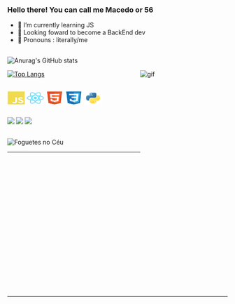 ### **Hello there! You can call me Macedo or 56** 


- 🌱 I’m currently learning  JS
- 🎒 Looking foward to become a BackEnd dev 
- 🫠 Pronouns : literally/me 

##

![Anurag's GitHub stats](https://github-readme-stats.vercel.app/api?username=Br-76&hide=contribs&show_icons=true&theme=dark)

 <img align="right" alt="gif" height="200" width="200" src="https://media.tenor.com/fHr9qlbOMC0AAAAC/pixel-art.gif"> 
 
[![Top Langs](https://github-readme-stats.vercel.app/api/top-langs/?username=Br-76&theme=dark&layout=donut)](https://github.com/anuraghazra/github-readme-stats)

<div style="display: inline_block"><br>
  <img align="center" alt="Rafa-Js" height="30" width="40" src="https://raw.githubusercontent.com/devicons/devicon/master/icons/javascript/javascript-plain.svg">
  <img align="center" alt="Rafa-React" height="30" width="40" src="https://raw.githubusercontent.com/devicons/devicon/master/icons/react/react-original.svg">
  <img align="center" alt="Rafa-HTML" height="30" width="40" src="https://raw.githubusercontent.com/devicons/devicon/master/icons/html5/html5-original.svg">
  <img align="center" alt="Rafa-CSS" height="30" width="40" src="https://raw.githubusercontent.com/devicons/devicon/master/icons/css3/css3-original.svg">
  <img align="center" alt="Rafa-Python" height="30" width="40" src="https://raw.githubusercontent.com/devicons/devicon/master/icons/python/python-original.svg">

</div>

##

<div> 
  <a href="https://www.instagram.com/maiscedob/" target="_blank"><img src="https://img.shields.io/badge/-Instagram-%23E4405F?style=for-the-badge&logo=instagram&logoColor=white" target="_blank"></a>
  <a href = "brmacedomi28@gmail.com"><img src="https://img.shields.io/badge/-Gmail-%23333?style=for-the-badge&logo=gmail&logoColor=white" target="_blank"></a>
  <a href="https://www.linkedin.com/in/breno-macedo-37a170221?lipi=urn%3Ali%3Apage%3Ad_flagship3_profile_view_base_contact_details%3Bpshr8gKZQqOLemqvQTV93w%3D%3D" target="_blank"><img src="https://img.shields.io/badge/-LinkedIn-%230077B5?style=for-the-badge&logo=linkedin&logoColor=white" target="_blank"></a> 
  
</div>

##

![Foguetes no Céu]()

---

<div style="position: relative; width: 100%; height: 300px; background-image: url(https://wallup.net/wp-content/uploads/2016/01/34009-artwork-fantasy_art-concept_art-sky-galaxy-space-digital_art.jpg);">
  <div class="rocket" style="top: 70%; left: 10%;"></div>
  <div class="rocket" style="top: 40%; left: 30%;"></div>
  <div class="rocket" style="top: 60%; left: 50%;"></div>
  <div class="rocket" style="top: 50%; left: 70%;"></div>
</div>

---

<style>
.rocket {
  position: absolute;
  width: 30px;
  height: 60px;
  background-image: url(https://i.pinimg.com/originals/a0/13/ad/a013adc9488cbfe7311bfbf04d48ffe8.jpg);
  background-size: cover;
  animation: launch 2s infinite alternate;
}

@keyframes launch {
  from {
    top: 100%;
    transform: scale(0.8);
  }
  to {
    top: -50%;
    transform: scale(1);
  }
}
</style>

##
